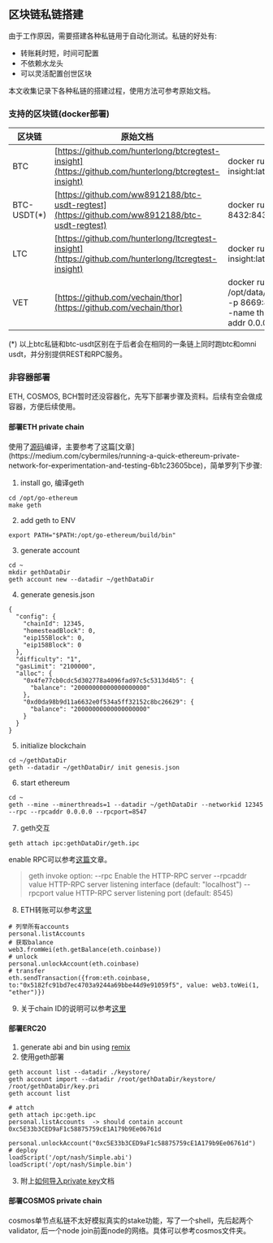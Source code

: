 ## 区块链私链搭建
由于工作原因，需要搭建各种私链用于自动化测试。私链的好处有:
- 转账耗时短，时间可配置
- 不依赖水龙头
- 可以灵活配置创世区块

本文收集记录下各种私链的搭建过程，使用方法可参考原始文档。

### 支持的区块链(docker部署)
|区块链| 原始文档 | 命令|
|--|--|--|
| BTC | [https://github.com/hunterlong/btcregtest-insight](https://github.com/hunterlong/btcregtest-insight) |docker run -it -p 3001:3001 hunterlong/btcregtest-insight:latest
| BTC-USDT(*) | [https://github.com/ww8912188/btc-usdt-regtest](https://github.com/ww8912188/btc-usdt-regtest) | docker run -d -p 3001:3001 -p 8431:8431 -p 8432:8432 ww8912188/btc-usdt-regtest
| LTC | [https://github.com/hunterlong/ltcregtest-insight](https://github.com/hunterlong/ltcregtest-insight) | docker run -it -p 3005:3005 hunterlong/ltcregtest-insight:latest
| VET | [https://github.com/vechain/thor](https://github.com/vechain/thor)  |docker run -d -v /opt/data/vechain/org.vechain.thor:/root/.org.vechain.thor -p 8669:8669 -p 11235:11235 -p 11235:11235/udp --name thor-node vechain/thor solo --persist --api-addr 0.0.0.0:8669

(*) 以上btc私链和btc-usdt区别在于后者会在相同的一条链上同时跑btc和omni usdt，并分别提供REST和RPC服务。

### 非容器部署
ETH, COSMOS, BCH暂时还没容器化，先写下部署步骤及资料。后续有空会做成容器，方便后续使用。

#### 部署ETH private chain
使用了[源码]([https://github.com/ethereum/go-ethereum](https://github.com/ethereum/go-ethereum))编译，主要参考了这篇[文章](https://medium.com/cybermiles/running-a-quick-ethereum-private-network-for-experimentation-and-testing-6b1c23605bce)，简单罗列下步骤:

1.  install go, 编译geth
```
cd /opt/go-ethereum
make geth
```
2. add geth to ENV
```
export PATH="$PATH:/opt/go-ethereum/build/bin"
```
3. generate account
```
cd ~
mkdir gethDataDir
geth account new --datadir ~/gethDataDir
```
4. generate genesis.json
```
{
  "config": {
    "chainId": 12345,
    "homesteadBlock": 0,
    "eip155Block": 0,
    "eip158Block": 0
  },
  "difficulty": "1",
  "gasLimit": "2100000",
  "alloc": {
    "0x4fe77cb0cdc5d302778a4096fad97c5c5313d4b5": {
      "balance": "20000000000000000000"
    },
    "0xd0da98b9d11a6632e0f534a5ff32152c8bc26629": {
      "balance": "20000000000000000000"
    }
  }
}
```
5. initialize blockchain
```
cd ~/gethDataDir
geth --datadir ~/gethDataDir/ init genesis.json
```
6. start ethereum
```
cd ~
geth --mine --minerthreads=1 --datadir ~/gethDataDir --networkid 12345 --rpc --rpcaddr 0.0.0.0 --rpcport=8547
```
7.  geth交互
```
geth attach ipc:gethDataDir/geth.ipc
```
enable RPC可以参考[这篇](https://gist.github.com/fishbullet/04fcc4f7af90ee9fa6f9de0b0aa325ab)文章。
> geth invoke option:
  --rpc                  Enable the HTTP-RPC server
  --rpcaddr value        HTTP-RPC server listening interface (default: "localhost")
  --rpcport value        HTTP-RPC server listening port (default: 8545)
8. ETH转账可以参考[这里](http://blog.bradlucas.com/posts/2017-08-17-send-eth-from-geth-console/)
```
# 列举所有accounts
personal.listAccounts
# 获取balance
web3.fromWei(eth.getBalance(eth.coinbase))
# unlock
personal.unlockAccount(eth.coinbase)
# transfer
eth.sendTransaction({from:eth.coinbase, to:"0x5182fc91bd7ec4703a9244a69bbe44d9e91059f5", value: web3.toWei(1, "ether")})
```
9. 关于chain ID的说明可以参考[这里](https://ethereum.stackexchange.com/questions/17051/how-to-select-a-network-id-or-is-there-a-list-of-network-ids)

#### 部署ERC20
1. generate abi and bin using [remix](http://remix.ethereum.org/#optimize=false&version=soljson-v0.4.25+commit.59dbf8f1.js)
2. 使用geth部署
```
geth account list --datadir ./keystore/
geth account import --datadir /root/gethDataDir/keystore/ /root/gethDataDir/key.pri
geth account list

# attch
geth attach ipc:geth.ipc
personal.listAccounts  -> should contain account 0xc5E33b3CED9aF1c58875759cE1A179b9Ee06761d

personal.unlockAccount("0xc5E33b3CED9aF1c58875759cE1A179b9Ee06761d")
# deploy
loadScript('/opt/nash/Simple.abi')
loadScript('/opt/nash/Simple.bin')
```
3. 附上[如何导入private key](https://github.com/ethereum/go-ethereum/wiki/Managing-your-accounts)文档

#### 部署COSMOS private chain
cosmos单节点私链不太好模拟真实的stake功能，写了一个shell，先后起两个validator, 后一个node join前面node的网络。具体可以参考cosmos文件夹。
